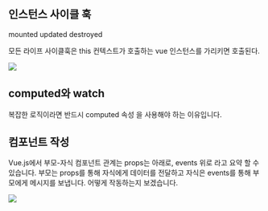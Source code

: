 ## 인스턴스 사이클 훅

mounted
updated
destroyed


모든 라이프 사이클훅은 this 컨텍스트가 호출하는 vue 인스턴스를 가리키면 호출된다.

![](https://kr.vuejs.org/images/lifecycle.png)





## computed와 watch
복잡한 로직이라면 반드시 computed 속성 을 사용해야 하는 이유입니다.


## 컴포넌트 작성
Vue.js에서 부모-자식 컴포넌트 관계는 props는 아래로, events 위로 라고 요약 할 수 있습니다. 부모는 props를 통해 자식에게 데이터를 전달하고 자식은 events를 통해 부모에게 메시지를 보냅니다. 어떻게 작동하는지 보겠습니다.

![](https://kr.vuejs.org/images/props-events.png)




